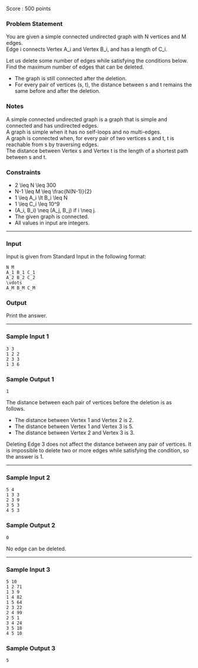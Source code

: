 Score : 500 points

### Problem Statement

You are given a simple connected undirected graph with N vertices and M edges.  
Edge i connects Vertex A\_i and Vertex B\_i, and has a length of C\_i.

Let us delete some number of edges while satisfying the conditions below. Find the maximum number of edges that can be deleted.

* The graph is still connected after the deletion.
* For every pair of vertices (s, t), the distance between s and t remains the same before and after the deletion.

### Notes

A simple connected undirected graph is a graph that is simple and connected and has undirected edges.  
A graph is simple when it has no self-loops and no multi-edges.  
A graph is connected when, for every pair of two vertices s and t, t is reachable from s by traversing edges.  
The distance between Vertex s and Vertex t is the length of a shortest path between s and t.

### Constraints

* 2 \leq N \leq 300
* N-1 \leq M \leq \frac{N(N-1)}{2}
* 1 \leq A\_i \lt B\_i \leq N
* 1 \leq C\_i \leq 10^9
* (A\_i, B\_i) \neq (A\_j, B\_j) if i \neq j.
* The given graph is connected.
* All values in input are integers.

---

### Input

Input is given from Standard Input in the following format:

```
N M
A_1 B_1 C_1
A_2 B_2 C_2
\vdots
A_M B_M C_M
```

### Output

Print the answer.

---

### Sample Input 1

```
3 3
1 2 2
2 3 3
1 3 6
```

### Sample Output 1

```
1
```

The distance between each pair of vertices before the deletion is as follows.

* The distance between Vertex 1 and Vertex 2 is 2.
* The distance between Vertex 1 and Vertex 3 is 5.
* The distance between Vertex 2 and Vertex 3 is 3.

Deleting Edge 3 does not affect the distance between any pair of vertices. It is impossible to delete two or more edges while satisfying the condition, so the answer is 1.

---

### Sample Input 2

```
5 4
1 3 3
2 3 9
3 5 3
4 5 3
```

### Sample Output 2

```
0
```

No edge can be deleted.

---

### Sample Input 3

```
5 10
1 2 71
1 3 9
1 4 82
1 5 64
2 3 22
2 4 99
2 5 1
3 4 24
3 5 18
4 5 10
```

### Sample Output 3

```
5
```